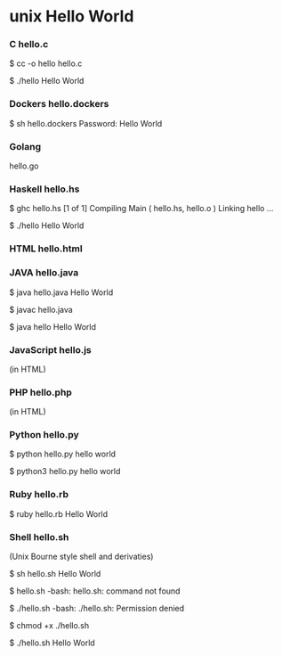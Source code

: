 # unix Hello World

### C hello.c

$ cc -o hello hello.c

$ ./hello
Hello World


### Dockers hello.dockers

$ sh hello.dockers 
Password:
Hello World

### Golang
hello.go


### Haskell hello.hs

$ ghc hello.hs
[1 of 1] Compiling Main             ( hello.hs, hello.o )
Linking hello ...

$ ./hello
Hello World


### HTML hello.html


### JAVA hello.java

$ java hello.java
Hello World

$ javac hello.java

$ java hello
Hello World

### JavaScript hello.js
(in HTML)

### PHP hello.php
(in HTML)

### Python hello.py
$ python hello.py
hello world

$ python3 hello.py
hello world


### Ruby hello.rb
$ ruby hello.rb
Hello World


### Shell hello.sh
(Unix Bourne style shell and derivaties)

$ sh hello.sh
Hello World

$ hello.sh
-bash: hello.sh: command not found

$ ./hello.sh
-bash: ./hello.sh: Permission denied

$ chmod +x ./hello.sh

$ ./hello.sh
Hello World

